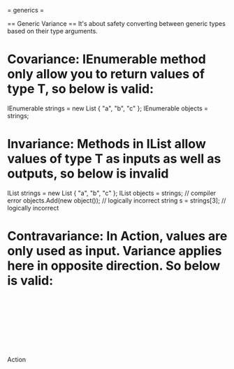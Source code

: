 = generics =

== Generic Variance ==
It's about safety converting between generic types based on their type arguments.

# Covariance: IEnumerable<T> method only allow you to return values of type T, so below is valid:
IEnumerable<string> strings = new List<string> { "a", "b", "c" };
IEnumerable<object> objects = strings;


# Invariance: Methods in IList<T> allow values of type T as inputs as well as outputs, so below is invalid
IList<string> strings = new List<string> { "a", "b", "c" };
IList<object> objects = strings; // compiler error
objects.Add(new object()); // logically incorrect
string s = strings[3]; // logically incorrect


# Contravariance: In Action<T>, values are only used as input. Variance applies here in opposite direction. So below is valid:
Action<object> objectAction = obj => Console.WriteLine(obj);
Action<string> stringAction = objectAction;
stringAction("Print me");


In C#,variance can be specified only for interfaces and delegates.
- public interface IEnumerable<out T>
- public delegate void Action<in T>
- public interface IList<T>
- public TResult Func<in T, TResult out>(T arg)

https://en.wikipedia.org/wiki/Covariance_and_contravariance_(computer_science)

- covariant: preserves the ordering of types (<=)
- contravariant: reverses the ordering
- bivariant: both above apply
- invariant/nonvariant: none apply

Animal <= Cat
- IEnumerable<Cat> is a subtype of IEnumerable<Animal>
- Action<Animal> is a subtype of Action<Cat>.

== sources ==
https://blogs.msdn.microsoft.com/ericlippert/2007/10/17/covariance-and-contravariance-in-c-part-two-array-covariance/
C# in Depth - Joh Skeet
